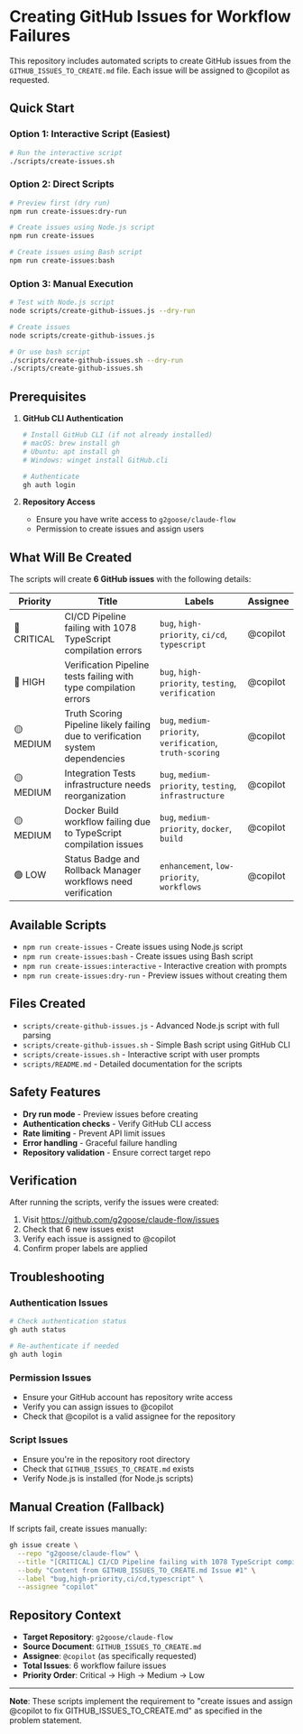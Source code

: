 # Creating GitHub Issues for Workflow Failures

This repository includes automated scripts to create GitHub issues from the `GITHUB_ISSUES_TO_CREATE.md` file. Each issue will be assigned to @copilot as requested.

## Quick Start

### Option 1: Interactive Script (Easiest)
```bash
# Run the interactive script
./scripts/create-issues.sh
```

### Option 2: Direct Scripts
```bash
# Preview first (dry run)
npm run create-issues:dry-run

# Create issues using Node.js script
npm run create-issues

# Create issues using Bash script
npm run create-issues:bash
```

### Option 3: Manual Execution
```bash
# Test with Node.js script
node scripts/create-github-issues.js --dry-run

# Create issues
node scripts/create-github-issues.js

# Or use bash script
./scripts/create-github-issues.sh --dry-run
./scripts/create-github-issues.sh
```

## Prerequisites

1. **GitHub CLI Authentication**
   ```bash
   # Install GitHub CLI (if not already installed)
   # macOS: brew install gh
   # Ubuntu: apt install gh
   # Windows: winget install GitHub.cli
   
   # Authenticate
   gh auth login
   ```

2. **Repository Access**
   - Ensure you have write access to `g2goose/claude-flow`
   - Permission to create issues and assign users

## What Will Be Created

The scripts will create **6 GitHub issues** with the following details:

| Priority | Title | Labels | Assignee |
|----------|-------|--------|----------|
| 🔴 CRITICAL | CI/CD Pipeline failing with 1078 TypeScript compilation errors | `bug`, `high-priority`, `ci/cd`, `typescript` | @copilot |
| 🔴 HIGH | Verification Pipeline tests failing with type compilation errors | `bug`, `high-priority`, `testing`, `verification` | @copilot |
| 🟡 MEDIUM | Truth Scoring Pipeline likely failing due to verification system dependencies | `bug`, `medium-priority`, `verification`, `truth-scoring` | @copilot |
| 🟡 MEDIUM | Integration Tests infrastructure needs reorganization | `bug`, `medium-priority`, `testing`, `infrastructure` | @copilot |
| 🟡 MEDIUM | Docker Build workflow failing due to TypeScript compilation issues | `bug`, `medium-priority`, `docker`, `build` | @copilot |
| 🟢 LOW | Status Badge and Rollback Manager workflows need verification | `enhancement`, `low-priority`, `workflows` | @copilot |

## Available Scripts

- `npm run create-issues` - Create issues using Node.js script
- `npm run create-issues:bash` - Create issues using Bash script  
- `npm run create-issues:interactive` - Interactive creation with prompts
- `npm run create-issues:dry-run` - Preview issues without creating them

## Files Created

- `scripts/create-github-issues.js` - Advanced Node.js script with full parsing
- `scripts/create-github-issues.sh` - Simple Bash script using GitHub CLI
- `scripts/create-issues.sh` - Interactive script with user prompts
- `scripts/README.md` - Detailed documentation for the scripts

## Safety Features

- **Dry run mode** - Preview issues before creating
- **Authentication checks** - Verify GitHub CLI access
- **Rate limiting** - Prevent API limit issues
- **Error handling** - Graceful failure handling
- **Repository validation** - Ensure correct target repo

## Verification

After running the scripts, verify the issues were created:

1. Visit https://github.com/g2goose/claude-flow/issues
2. Check that 6 new issues exist
3. Verify each issue is assigned to @copilot
4. Confirm proper labels are applied

## Troubleshooting

### Authentication Issues
```bash
# Check authentication status
gh auth status

# Re-authenticate if needed
gh auth login
```

### Permission Issues
- Ensure your GitHub account has repository write access
- Verify you can assign issues to @copilot
- Check that @copilot is a valid assignee for the repository

### Script Issues
- Ensure you're in the repository root directory
- Check that `GITHUB_ISSUES_TO_CREATE.md` exists
- Verify Node.js is installed (for Node.js scripts)

## Manual Creation (Fallback)

If scripts fail, create issues manually:

```bash
gh issue create \
  --repo "g2goose/claude-flow" \
  --title "[CRITICAL] CI/CD Pipeline failing with 1078 TypeScript compilation errors" \
  --body "Content from GITHUB_ISSUES_TO_CREATE.md Issue #1" \
  --label "bug,high-priority,ci/cd,typescript" \
  --assignee "copilot"
```

## Repository Context

- **Target Repository**: `g2goose/claude-flow`
- **Source Document**: `GITHUB_ISSUES_TO_CREATE.md`
- **Assignee**: `@copilot` (as specifically requested)
- **Total Issues**: 6 workflow failure issues
- **Priority Order**: Critical → High → Medium → Low

---

**Note**: These scripts implement the requirement to "create issues and assign @copilot to fix GITHUB_ISSUES_TO_CREATE.md" as specified in the problem statement.